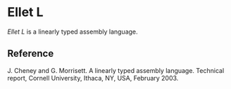 # Ellet L

*Ellet L* is a linearly typed assembly language.

## Reference

J. Cheney and G. Morrisett. A linearly typed assembly language. Technical report, Cornell University, Ithaca, NY, USA, February 2003.
